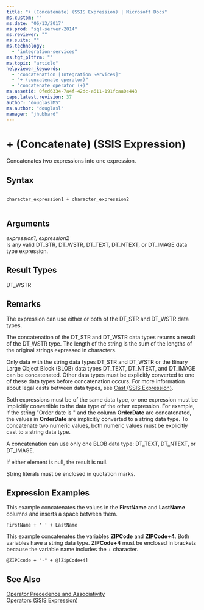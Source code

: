 ```yaml
---
title: "+ (Concatenate) (SSIS Expression) | Microsoft Docs"
ms.custom: ""
ms.date: "06/13/2017"
ms.prod: "sql-server-2014"
ms.reviewer: ""
ms.suite: ""
ms.technology: 
  - "integration-services"
ms.tgt_pltfrm: ""
ms.topic: "article"
helpviewer_keywords: 
  - "concatenation [Integration Services]"
  - "+ (concatenate operator)"
  - "concatenate operator (+)"
ms.assetid: 0fed6334-7a4f-42dc-a611-191fcaa0e443
caps.latest.revision: 37
author: "douglaslMS"
ms.author: "douglasl"
manager: "jhubbard"
---
```

# + (Concatenate) (SSIS Expression)
  Concatenates two expressions into one expression.  
  
## Syntax  
  
```  
  
character_expression1 + character_expression2  
  
```  
  
## Arguments  
 *expression1, expression2*  
 Is any valid DT_STR, DT_WSTR, DT_TEXT, DT_NTEXT, or DT_IMAGE data type expression.  
  
## Result Types  
 DT_WSTR  
  
## Remarks  
 The expression can use either or both of the DT_STR and DT_WSTR data types.  
  
 The concatenation of the DT_STR and DT_WSTR data types returns a result of the DT_WSTR type. The length of the string is the sum of the lengths of the original strings expressed in characters.  
  
 Only data with the string data types DT_STR and DT_WSTR or the Binary Large Object Block (BLOB) data types DT_TEXT, DT_NTEXT, and DT_IMAGE can be concatenated. Other data types must be explicitly converted to one of these data types before concatenation occurs. For more information about legal casts between data types, see [Cast &#40;SSIS Expression&#41;](../cast-ssis-expression.md).  
  
 Both expressions must be of the same data type, or one expression must be implicitly convertible to the data type of the other expression. For example, if the string "Order date is " and the column **OrderDate** are concatenated, the values in **OrderDate** are implicitly converted to a string data type. To concatenate two numeric values, both numeric values must be explicitly cast to a string data type.  
  
 A concatenation can use only one BLOB data type: DT_TEXT, DT_NTEXT, or DT_IMAGE.  
  
 If either element is null, the result is null.  
  
 String literals must be enclosed in quotation marks.  
  
## Expression Examples  
 This example concatenates the values in the **FirstName** and **LastName** columns and inserts a space between them.  
  
```  
FirstName + ' ' + LastName  
```  
  
 This example concatenates the variables **ZIPCode** and **ZIPCode+4**. Both variables have a string data type. **ZIPCode+4** must be enclosed in brackets because the variable name includes the + character.  
  
```  
@ZIPCcode + "-" + @[ZipCode+4]  
```  
  
## See Also  
 [Operator Precedence and Associativity](operator-precedence-and-associativity.md)   
 [Operators &#40;SSIS Expression&#41;](operators-ssis-expression.md)  
  
  